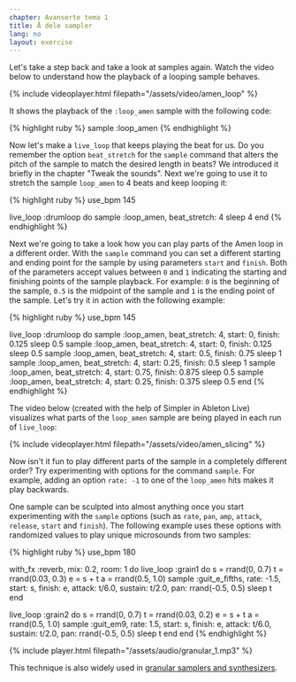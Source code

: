 ```yaml
---
chapter: Avanserte tema 1
title: Å dele sampler
lang: no
layout: exercise
---
```


Let's take a step back and take a look at samples again. Watch the video below to understand how the playback of a looping sample behaves.

{% include videoplayer.html filepath="/assets/video/amen_loop" %}

It shows the playback of the `:loop_amen` sample with the following code:

{% highlight ruby %}
sample :loop_amen
{% endhighlight %}

Now let's make a `live_loop` that keeps playing the beat for us. Do you remember the option `beat_stretch` for the `sample` command that alters the pitch of the sample to match the desired length in beats? We introduced it briefly in the chapter "Tweak the sounds". Next we're going to use it to stretch the sample `loop_amen` to 4 beats and keep looping it:

{% highlight ruby %}
use_bpm 145

live_loop :drumloop do
  sample :loop_amen, beat_stretch: 4
  sleep 4
end
{% endhighlight %}

Next we're going to take a look how you can play parts of the Amen loop in a different order. With the `sample` command you can set a different starting and ending point for the sample by using parameters `start` and `finish`. Both of the parameters accept values between `0` and `1` indicating the starting and finishing points of the sample playback. For example: `0` is the beginning of the sample, `0.5` is the midpoint of the sample and `1` is the ending point of the sample. Let's try it in action with the following example:

{% highlight ruby %}
use_bpm 145

live_loop :drumloop do
  sample :loop_amen, beat_stretch: 4, start: 0, finish: 0.125
  sleep 0.5
  sample :loop_amen, beat_stretch: 4, start: 0, finish: 0.125
  sleep 0.5
  sample :loop_amen, beat_stretch: 4, start: 0.5, finish: 0.75
  sleep 1
  sample :loop_amen, beat_stretch: 4, start: 0.25, finish: 0.5
  sleep 1
  sample :loop_amen, beat_stretch: 4, start: 0.75, finish: 0.875
  sleep 0.5
  sample :loop_amen, beat_stretch: 4, start: 0.25, finish: 0.375
  sleep 0.5
end
{% endhighlight %}

The video below (created with the help of Simpler in Ableton Live) visualizes what parts of the `loop_amen` sample are being played in each run of `live_loop`:

{% include videoplayer.html filepath="/assets/video/amen_slicing" %}

Now isn't it fun to play different parts of the sample in a completely different order? Try experimenting with options for the command `sample`. For example, adding an option `rate: -1` to one of the `loop_amen` hits makes it play backwards. 

One sample can be sculpted into almost anything once you start experimenting with the `sample` options (such as `rate`, `pan`, `amp`, `attack`, `release`, `start` and `finish`). The following example uses these options with randomized values to play unique microsounds from two samples:

{% highlight ruby %}
use_bpm 180

with_fx :reverb, mix: 0.2, room: 1 do
  live_loop :grain1 do
    s = rrand(0, 0.7)
    t = rrand(0.03, 0.3)
    e = s + t
    a = rrand(0.5, 1.0)
    sample :guit_e_fifths, rate: -1.5, start: s, finish: e, attack: t/6.0, sustain: t/2.0, pan: rrand(-0.5, 0.5)
    sleep t
  end

  live_loop :grain2 do
    s = rrand(0, 0.7)
    t = rrand(0.03, 0.2)
    e = s + t
    a = rrand(0.5, 1.0)
    sample :guit_em9, rate: 1.5, start: s, finish: e, attack: t/6.0, sustain: t/2.0, pan: rrand(-0.5, 0.5)
    sleep t
  end
end
{% endhighlight %}

{% include player.html filepath="/assets/audio/granular_1.mp3" %}

This technique is also widely used in <a href="https://en.wikipedia.org/wiki/Granular_synthesis">granular samplers and synthesizers</a>. 
